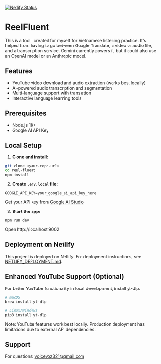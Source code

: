 [![Netlify Status](https://api.netlify.com/api/v1/badges/db4eb6cd-b3b1-4e89-a97f-fde678ebfda6/deploy-status)](https://app.netlify.com/projects/reelfluent/deploys)

# ReelFluent

This is a tool I created for myself for Vietnamese listening practice. It's helped from having to go between Google Translate, a video or audio file, and a transcription service. Gemini currently powers it, but it could also use an OpenAI model or an Anthropic model.

## Features

- YouTube video download and audio extraction (works best locally)
- AI-powered audio transcription and segmentation
- Multi-language support with translation
- Interactive language learning tools

## Prerequisites

- Node.js 18+
- Google AI API Key

## Local Setup

1. **Clone and install:**
```bash
git clone <your-repo-url>
cd reel-fluent
npm install
```

2. **Create `.env.local` file:**
```env
GOOGLE_API_KEY=your_google_ai_api_key_here
```

Get your API key from [Google AI Studio](https://aistudio.google.com/app/apikey)

3. **Start the app:**
```bash
npm run dev
```

Open http://localhost:9002

## Deployment on Netlify

This project is deployed on Netlify. For deployment instructions, see [NETLIFY_DEPLOYMENT.md](./NETLIFY_DEPLOYMENT.md).

## Enhanced YouTube Support (Optional)

For better YouTube functionality in local development, install yt-dlp:

```bash
# macOS
brew install yt-dlp

# Linux/Windows
pip3 install yt-dlp
```

Note: YouTube features work best locally. Production deployment has limitations due to external API dependencies.

## Support

For questions: voicevoz321@gmail.com
